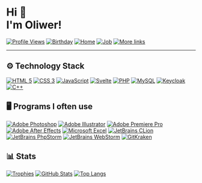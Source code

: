 # Hi 👋<br/>I'm Oliwer!

[![Profile Views](https://komarev.com/ghpvc/?username=Guliveer&label=Profile+Views&color=cf2b67&style=for-the-badge&abbreviated=true)](https://github.com/Guliveer)
[![Birthday](https://img.shields.io/badge/🎂-V%202003-FF3E00?style=for-the-badge "Birthday")](https://github.com/Guliveer)
[![Home](https://img.shields.io/badge/🏠-Zielona%20Góra-45ad2d?style=for-the-badge "Home")](https://github.com/Guliveer)
[![Job](https://img.shields.io/badge/👀-Looking%20for%20job-814ad4?style=for-the-badge "Job")](https://www.linkedin.com/in/oliwer-pawelski/)
[![More links](https://img.shields.io/badge/🌐-See%20more-038cfc?style=for-the-badge "More links")](https://guliveer.github.io/links)

<hr>


## ⚙️ Technology Stack

[![HTML 5](https://img.shields.io/badge/HTML5-E34F26?style=for-the-badge&logo=html5&logoColor=white)](https://en.wikipedia.org/wiki/HTML5)
[![CSS 3](https://img.shields.io/badge/CSS3-1572B6?style=for-the-badge&logo=css3&logoColor=white)](https://en.wikipedia.org/wiki/CSS)
[![JavaScript](https://img.shields.io/badge/JavaScript-F7DF1E?style=for-the-badge&logo=javascript&logoColor=gray)](https://en.wikipedia.org/wiki/JavaScript)
[![Svelte](https://img.shields.io/badge/Svelte-FF3E00?style=for-the-badge&logo=svelte&logoColor=white)](https://en.wikipedia.org/wiki/Svelte)
[![PHP](https://img.shields.io/badge/PHP-777BB4?style=for-the-badge&logo=php&logoColor=white)](https://en.wikipedia.org/wiki/PHP)
[![MySQL](https://img.shields.io/badge/MySQL-4479A1?style=for-the-badge&logo=mysql&logoColor=white)](https://en.wikipedia.org/wiki/MySQL)
[![Keycloak](https://img.shields.io/badge/Keycloak-4D4D4D?style=for-the-badge&logo=keycloak&logoColor=white)](https://en.wikipedia.org/wiki/Keycloak)
[![C++](https://img.shields.io/badge/C++-00599C?style=for-the-badge&logo=cplusplus&logoColor=white)](https://en.wikipedia.org/wiki/C%2B%2B)



## 🖥️ Programs I often use

[![Adobe Photoshop](https://img.shields.io/badge/Photoshop-Adobe-gray?style=for-the-badge&logo=adobe-photoshop&logoColor=white&labelColor=31A8FF)](https://adobe.com/products/photoshop.html)
[![Adobe Illustrator](https://img.shields.io/badge/Illustrator-Adobe-gray?style=for-the-badge&logo=adobe-illustrator&logoColor=white&labelColor=FF9A00)](https://adobe.com/products/illustrator.html)
[![Adobe Premiere Pro](https://img.shields.io/badge/Premiere%20Pro-Adobe-gray?style=for-the-badge&logo=adobe-premiere-pro&logoColor=white&labelColor=9999FF)](https://adobe.com/products/premiere.html)
[![Adobe After Effects](https://img.shields.io/badge/After%20Effects-Adobe-gray?style=for-the-badge&logo=adobe-after-effects&logoColor=white&labelColor=9999FF)](https://adobe.com/products/aftereffects.html)
[![Microsoft Excel](https://img.shields.io/badge/Excel-Microsoft-gray?style=for-the-badge&logo=microsoft-excel&logoColor=white&labelColor=217346)](https://microsoft.com/microsoft-365/excel)
[![JetBrains CLion](https://img.shields.io/badge/CLion-JetBrains-gray?style=for-the-badge&logo=clion&logoColor=white&labelColor=21D789)](https://www.jetbrains.com/clion/)
[![JetBrains PhpStorm](https://img.shields.io/badge/PhpStorm-JetBrains-gray?style=for-the-badge&logo=phpstorm&logoColor=white&labelColor=AF1DF5)](https://www.jetbrains.com/phpstorm/)
[![JetBrains WebStorm](https://img.shields.io/badge/WebStorm-JetBrains-gray?style=for-the-badge&logo=webstorm&logoColor=white&labelColor=07C3F2)](https://www.jetbrains.com/webstorm/)
[![GitKraken](https://img.shields.io/badge/GitKraken-179287?style=for-the-badge&logo=gitkraken&logoColor=white)](https://www.gitkraken.com/)


## 📊 Stats
[![Trophies](https://github-profile-trophy.vercel.app/?username=Guliveer)](https://github.com/Guliveer)
[![GitHub Stats](https://github-readme-stats.vercel.app/api?username=Guliveer&theme=radical&hide_title=true&hide_border=true&show_icons=true&include_all_commits=true&count_private=true)](https://github.com/Guliveer)
[![Top Langs](https://github-readme-stats.vercel.app/api/top-langs/?username=Guliveer&theme=radical&hide_title=false&hide_border=true&langs_count=10&include_all_commits=true&count_private=true&layout=compact)](https://github.com/Guliveer)
